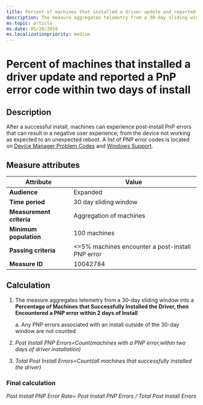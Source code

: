```yaml
---
title: Percent of machines that installed a driver update and reported a PnP error code within two days of install
description: The measure aggregates telemetry from a 30-day sliding window into a percentage of machines that successfully installed the driver and then Encountered a PNP error within two days of install
ms.topic: article
ms.date: 05/20/2019
ms.localizationpriority: medium
---
```


# Percent of machines that installed a driver update and reported a PnP error code within two days of install

## Description

After a successful install, machines can experience post-install PnP errors that can result in a negative user experience; from the device not working as expected to an unexpected reboot. A list of PNP error codes is located on [Device Manager Problem Codes](https://docs.microsoft.com/windows-hardware/drivers/debugger/device-manager-problem-codes) and [Windows Support](https://support.microsoft.com/help/310123/error-codes-in-device-manager-in-windows).

## Measure attributes

|Attribute|Value|
|----|----|
|**Audience**|Expanded|
|**Time period**|30 day sliding window|
|**Measurement criteria**|Aggregation of machines|
|**Minimum population**|100 machines|
|**Passing criteria**|<=5% machines encounter a post-install PNP error|
|**Measure ID**|10042784|

## Calculation

1. The measure aggregates telemetry from a 30-day sliding window into a **Percentage of Machines that Successfully Installed the Driver, then Encountered a PNP error within 2 days of Install**

   a. Any PNP errors associated with an install outside of the 30-day window are not counted

2. *Post Install PNP Errors=Count(machines with a PNP error,within two days of driver installation)*
3. *Total Post Install Errors=Count(all machines that successfully installed the driver)*

### Final calculation

*Post Install PNP Error Rate= Post Install PNP Errors / Total Post Install Errors*

